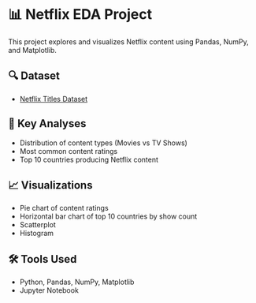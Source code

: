 # 📊 Netflix EDA Project

This project explores and visualizes Netflix content using Pandas, NumPy, and Matplotlib.

## 🔍 Dataset
- [Netflix Titles Dataset](https://www.kaggle.com/datasets/shivamb/netflix-shows)

## 📌 Key Analyses
- Distribution of content types (Movies vs TV Shows)
- Most common content ratings
- Top 10 countries producing Netflix content

## 📈 Visualizations
- Pie chart of content ratings
- Horizontal bar chart of top 10 countries by show count
- Scatterplot
- Histogram

## 🛠️ Tools Used
- Python, Pandas, NumPy, Matplotlib
- Jupyter Notebook
